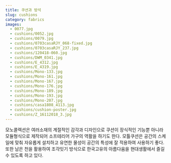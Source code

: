 ```yaml
---
title: 쿠션과 방석
slug: cushions
category: fabrics
images:
  - 0077.jpg
  - cushions/0052.jpg
  - cushions/0079.jpg
  - cushions/0703casaRJY_068-fixed.jpg
  - cushions/0703casaRJY_237.jpg
  - cushions/120418-060.jpg
  - cushions/DWM_0341.jpg
  - cushions/E_4312.jpg
  - cushions/E_4319.jpg
  - cushions/Mono-133.jpg
  - cushions/Mono-161.jpg
  - cushions/Mono-167.jpg
  - cushions/Mono-176.jpg
  - cushions/Mono-189.jpg
  - cushions/Mono-193.jpg
  - cushions/Mono-207.jpg
  - cushions/casa1808_4113.jpg
  - cushions/cushion-poster.jpg
  - cushions/Z_16112018_3.jpg
---
```


모노콜렉션은 여러소재의 계절적인 감각과 디자인으로 쿠션이 장식적인 기능뿐 아니라 모듈형식으로 제작되어 소프테리어 가구의 역활을 하기도 한다. 모튤쿠션은 공간의 스케일에 맞춰 자유롭게 설치하고 유연한 물성이 공간의 특성에 잘 적용하여 사용하기 좋다. 또한 남은 천을 활용하여 조각잇기 방식으로 한국고유의 아름다움을 현대생활에서 즐길 수 있도록 하고 있다.
